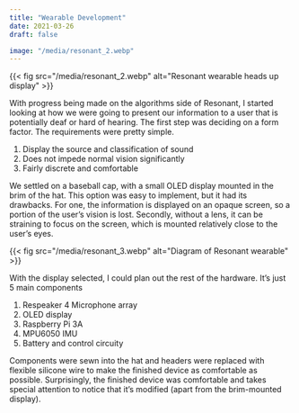 ```yaml
---
title: "Wearable Development"
date: 2021-03-26
draft: false

image: "/media/resonant_2.webp"
---
```


{{< fig src="/media/resonant_2.webp" alt="Resonant wearable heads up display" >}}

With progress being made on the algorithms side of Resonant, I started looking at how we were going to present our information to a user that is potentially deaf or hard of hearing. The first step was deciding on a form factor. The requirements were pretty simple.

1. Display the source and classification of sound
2. Does not impede normal vision significantly
3. Fairly discrete and comfortable

We settled on a baseball cap, with a small OLED display mounted in the brim of the hat. This option was easy to implement, but it had its drawbacks. For one, the information is displayed on an opaque screen, so a portion of the user’s vision is lost. Secondly, without a lens, it can be straining to focus on the screen, which is mounted relatively close to the user’s eyes.

{{< fig src="/media/resonant_3.webp" alt="Diagram of Resonant wearable" >}}

With the display selected, I could plan out the rest of the hardware. It’s just 5 main components

1. Respeaker 4 Microphone array
2. OLED display
3. Raspberry Pi 3A
4. MPU6050 IMU
5. Battery and control circuity

Components were sewn into the hat and headers were replaced with flexible silicone wire to make the finished device as comfortable as possible. Surprisingly, the finished device was comfortable and takes special attention to notice that it’s modified (apart from the brim-mounted display).
